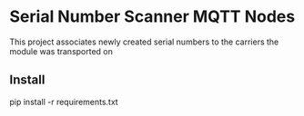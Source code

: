 # Serial Number Scanner MQTT Nodes

This project associates newly created serial numbers to the carriers the module was transported on

## Install

pip install -r requirements.txt